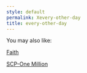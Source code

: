 ```yaml
---
style: default
permalink: Xevery-other-day
title: every-other-day
---
```

You may also like:

[Faith](http://scp-wiki.net/faith)

[SCP-One Million](http://scp-wiki.net/scp-one-million)
